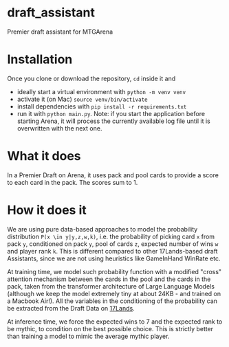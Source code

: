 # draft_assistant
Premier draft assistant for MTGArena

# Installation
Once you clone or download the repository, `cd` inside it and
- ideally start a virtual environment with `python -m venv venv`
- activate it (on Mac) `source venv/bin/activate`
- install dependencies with `pip install -r requirements.txt`
- run it with `python main.py`. Note: if you start the application before starting Arena, it will process the currently available log file until it is overwritten with the next one.

# What it does
In a Premier Draft on Arena, it uses pack and pool cards to provide a score to each card in the pack. The scores sum to 1.

# How it does it
 We are using pure data-based approaches to model the probability distribution `P(x \in y|y,z,w,k)`, i.e. the probability of picking card `x` from pack `y`, conditioned on pack `y`, pool of cards `z`, expected number of wins `w` and player rank `k`.
This is different compared to other 17Lands-based draft Assistants, since we are not using heuristics like GameInHand WinRate etc.

At training time, we model such probability function with a modified "cross" attention mechanism between the cards in the pool and the cards in the pack, taken from the transformer architecture of Large Language Models
 (although we keep the model extremely tiny at about 24KB - and trained on a Macbook Air!). 
All the variables in the conditioning of the probability can be extracted from the Draft Data on [17Lands](https://www.17lands.com/public_datasets).

At inference time, we force the expected wins to 7 and the expected rank to be mythic, to condition on the best possible choice. This is strictly better than training a model to mimic the average mythic player.
